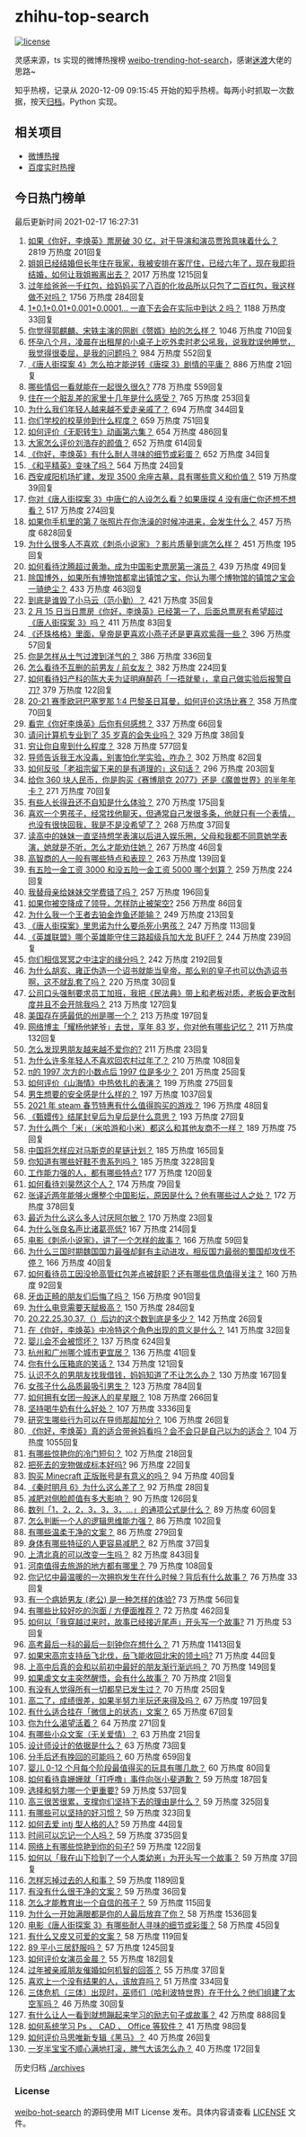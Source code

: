 # zhihu-top-search

[![license](https://img.shields.io/github/license/Arrackisarookie/zhihu-top-search)](https://github.com/Arrackisarookie/zhihu-top-search/blob/master/LICENSE)

灵感来源，ts 实现的微博热搜榜 [weibo-trending-hot-search](https://github.com/justjavac/weibo-trending-hot-search)，感谢[迷渡](https://github.com/justjavac)大佬的思路~

知乎热榜，记录从 2020-12-09 09:15:45 开始的知乎热榜。每两小时抓取一次数据，按天[归档](./archives)。Python 实现。

## 相关项目
+ [微博热搜](https://github.com/Arrackisarookie/weibo-hot-search)
+ [百度实时热搜](https://github.com/Arrackisarookie/baidu-hot-search)

## 今日热门榜单

<!-- Rank Begin -->

最后更新时间 2021-02-17 16:27:31

1. [如果《你好，李焕英》票房破 30 亿，对于导演和演员贾玲意味着什么？](https://www.zhihu.com/question/444531706) 2819 万热度 201回复
1. [姐姐已经结婚但长年住在我家，我被安排在客厅住，已经六年了，现在我即将结婚，如何让我姐搬离出去？](https://www.zhihu.com/question/444278546) 2017 万热度 1215回复
1. [过年给爸爸一千红包，给妈妈买了八百的化妆品所以只包了二百红包，我这样做不对吗？](https://www.zhihu.com/question/444298288) 1756 万热度 284回复
1. [1+0.1+0.01+0.001+0.0001... 一直下去会在实际中到达 2 吗？](https://www.zhihu.com/question/444218811) 1188 万热度 33回复
1. [你觉得郭麒麟、宋轶主演的网剧《赘婿》拍的怎么样？](https://www.zhihu.com/question/444425031) 1046 万热度 710回复
1. [怀孕八个月，凌晨在出租屋的小桌子上吃外卖时老公吼我，说我耽误他睡觉，我觉得很委屈，是我的问题吗？](https://www.zhihu.com/question/423932098) 984 万热度 552回复
1. [《唐人街探案 4》怎么拍才能逆转《唐探 3》剧情的平庸？](https://www.zhihu.com/question/444403589) 886 万热度 21回复
1. [哪些情侣一看就能在一起很久很久?](https://www.zhihu.com/question/309398217) 778 万热度 559回复
1. [住在一个脏乱差的家里十几年是什么感受？](https://www.zhihu.com/question/47639633) 765 万热度 253回复
1. [为什么我们年轻人越来越不爱走亲戚了？](https://www.zhihu.com/question/444422444) 694 万热度 344回复
1. [你们学校的校草帅到什么程度？](https://www.zhihu.com/question/290011743) 659 万热度 751回复
1. [如何评价《无职转生》动画第六集？](https://www.zhihu.com/question/443593387) 654 万热度 486回复
1. [大家怎么评价刘浩存的颜值？](https://www.zhihu.com/question/415082238) 652 万热度 614回复
1. [《你好，李焕英》有什么耐人寻味的细节或彩蛋？](https://www.zhihu.com/question/444182535) 652 万热度 34回复
1. [《和平精英》变味了吗？](https://www.zhihu.com/question/377129398) 564 万热度 24回复
1. [西安咸阳机场扩建，发现 3500 余座古墓，具有哪些意义和价值？](https://www.zhihu.com/question/444692867) 519 万热度 39回复
1. [你对《唐人街探案 3》中唐仁的人设怎么看？如果唐探 4 没有唐仁你还想不想看？](https://www.zhihu.com/question/444402807) 517 万热度 274回复
1. [如果你手机里的第 7 张照片在你洗澡的时候冲进来，会发生什么？](https://www.zhihu.com/question/405633395) 457 万热度 6828回复
1. [为什么很多人不喜欢《刺杀小说家》？影片质量到底怎么样？](https://www.zhihu.com/question/444097573) 451 万热度 195回复
1. [如何看待沈腾超过黄渤，成为中国影史票房第一演员？](https://www.zhihu.com/question/444832316) 439 万热度 49回复
1. [除国博外，如果所有博物馆都拿出镇馆之宝，你认为哪个博物馆的镇馆之宝会一骑绝尘？](https://www.zhihu.com/question/439459795) 433 万热度 463回复
1. [到底是谁毁了小马云（范小勤）？](https://www.zhihu.com/question/443916863) 421 万热度 35回复
1. [2 月 15 日当日票房《你好，李焕英》已经第一了，后面总票房有希望超过《唐人街探案 3》吗？](https://www.zhihu.com/question/444522426) 411 万热度 83回复
1. [《还珠格格》里面，皇帝是更喜欢小燕子还是更喜欢紫薇一些？](https://www.zhihu.com/question/39864864) 396 万热度 57回复
1. [你是怎样从土气过渡到洋气的？](https://www.zhihu.com/question/267705489) 386 万热度 336回复
1. [怎么看待不互删的前男友 / 前女友？](https://www.zhihu.com/question/429477321) 382 万热度 224回复
1. [如何看待妇产科的陈大夫为证明麻醉药「一捂就晕」，拿自己做实验后报警自刀?](https://www.zhihu.com/question/444693829) 379 万热度 122回复
1. [20-21 赛季欧冠巴塞罗那 1:4 巴黎圣日耳曼，如何评价这场比赛？](https://www.zhihu.com/question/444811322) 358 万热度 70回复
1. [看完《你好李焕英》后你有何感想？](https://www.zhihu.com/question/441478426) 337 万热度 66回复
1. [请问计算机专业到了 35 岁真的会失业吗？](https://www.zhihu.com/question/444397279) 329 万热度 38回复
1. [穷让你自卑到什么程度？](https://www.zhihu.com/question/53857945) 328 万热度 577回复
1. [导师告诉我王水没毒，别害怕化学实验，咋办？](https://www.zhihu.com/question/444497836) 302 万热度 82回复
1. [如何反驳「老祖宗留下来的是有道理的」这句话？](https://www.zhihu.com/question/443549768) 296 万热度 203回复
1. [给你 360 块人民币，你是购买《赛博朋克 2077》还是《魔兽世界》的半年年卡？](https://www.zhihu.com/question/435938868) 271 万热度 70回复
1. [有些人长得丑还不自知是什么体验？](https://www.zhihu.com/question/357048642) 270 万热度 175回复
1. [喜欢一个男孩子，经常找他聊天，但通常自己发很多条，他就只有一个表情，也没有很快回我，我是不是没希望了？](https://www.zhihu.com/question/423885375) 268 万热度 37回复
1. [读高中的妹妹一直坚持想学表演以后进入娱乐圈，父母和我都不同意她学表演，她就是不听，怎么才能劝住她？](https://www.zhihu.com/question/444700451) 267 万热度 46回复
1. [高智商的人一般有哪些特点和表现？](https://www.zhihu.com/question/21897136) 263 万热度 139回复
1. [有五险一金工资 3000 和没五险一金工资 5000 哪个划算？](https://www.zhihu.com/question/440199672) 259 万热度 224回复
1. [我替母亲给妹妹交学费错了吗？](https://www.zhihu.com/question/444476120) 257 万热度 196回复
1. [如果你被空降成了领导，怎样防止被架空?](https://www.zhihu.com/question/58585512) 256 万热度 86回复
1. [为什么我一个王者去铂金炸鱼还能输？](https://www.zhihu.com/question/443558001) 249 万热度 213回复
1. [《唐人街探案》里思诺为什么要杀死小男孩？](https://www.zhihu.com/question/38866953) 247 万热度 113回复
1. [《英雄联盟》哪个英雄能守住三路超级兵加大龙 BUFF？](https://www.zhihu.com/question/388623994) 244 万热度 239回复
1. [你们相信冥冥之中注定的缘分吗？](https://www.zhihu.com/question/322148297) 242 万热度 2192回复
1. [为什么胡亥、雍正伪造一个诏书就能当皇帝，那么别的皇子也可以伪造诏书啊，这不就乱套了吗？](https://www.zhihu.com/question/443799152) 220 万热度 30回复
1. [公司口头强制要求员工加班，我把《民法典》带上和老板对质，老板会更改制度并且不会开除我吗？](https://www.zhihu.com/question/444430837) 213 万热度 127回复
1. [美国存在感最低的州是哪一个？](https://www.zhihu.com/question/433421382) 213 万热度 197回复
1. [网络博主「耀杨他姥爷」去世，享年 83 岁，你对他有哪些记忆？](https://www.zhihu.com/question/444700404) 211 万热度 132回复
1. [怎么发现男朋友越来越不爱你的?](https://www.zhihu.com/question/417775321) 211 万热度 23回复
1. [为什么许多年轻人不喜欢回农村过年了？](https://www.zhihu.com/question/443921785) 210 万热度 108回复
1. [π的 1997 次方的小数点后 1997 位是多少？](https://www.zhihu.com/question/444207973) 201 万热度 25回复
1. [如何评价《山海情》中热依扎的表演？](https://www.zhihu.com/question/439511164) 199 万热度 275回复
1. [男生想要的安全感是什么样的？](https://www.zhihu.com/question/387187084) 197 万热度 1037回复
1. [2021 年 steam 春节特惠有什么值得购买的游戏？](https://www.zhihu.com/question/444038906) 196 万热度 48回复
1. [《甄嬛传》结尾封皇后为皇后是什么意思？](https://www.zhihu.com/question/440187489) 193 万热度 27回复
1. [为什么两个「米」（米哈游和小米）都这么和其他友商不一样？](https://www.zhihu.com/question/444047397) 189 万热度 75回复
1. [中国将怎样应对马斯克的星链计划？](https://www.zhihu.com/question/400636133) 185 万热度 165回复
1. [你知道有哪些好鞋不贵系列吗？](https://www.zhihu.com/question/293379554) 185 万热度 3228回复
1. [工作能力强的人，都有哪些特点?](https://www.zhihu.com/question/352545541) 177 万热度 120回复
1. [如何看待刘昊然这个人？](https://www.zhihu.com/question/440653826) 174 万热度 79回复
1. [张译近两年能够火爆整个中国影坛，原因是什么？他有哪些过人之处？](https://www.zhihu.com/question/433569117) 172 万热度 378回复
1. [最近为什么这么多人讨厌阿尔敏？](https://www.zhihu.com/question/444520431) 170 万热度 23回复
1. [为什么张良名声比诸葛亮低?](https://www.zhihu.com/question/265139463) 167 万热度 214回复
1. [电影《刺杀小说家》，讲了一个怎样的故事？](https://www.zhihu.com/question/444041345) 166 万热度 59回复
1. [为什么三国时期魏国国力最强却鲜有主动进攻，相反国力最弱的蜀国却攻伐不停？](https://www.zhihu.com/question/37034220) 166 万热度 40回复
1. [如何看待员工因没抢高管红包差点被辞职？还有哪些信息值得关注？](https://www.zhihu.com/question/444416590) 160 万热度 92回复
1. [牙齿正畸的朋友们后悔了吗？](https://www.zhihu.com/question/308980503) 156 万热度 901回复
1. [为什么电竞需要天赋极高？](https://www.zhihu.com/question/438485421) 150 万热度 284回复
1. [20.22.25.30.37.（）后边的这个数到底是多少？](https://www.zhihu.com/question/444440382) 142 万热度 26回复
1. [在《你好，李焕英》中冷特这个角色出现的意义是什么？](https://www.zhihu.com/question/444145626) 141 万热度 32回复
1. [婴儿会不会被惯坏？](https://www.zhihu.com/question/312543995) 137 万热度 624回复
1. [杭州和广州哪个城市更宜居？](https://www.zhihu.com/question/63052563) 136 万热度 41回复
1. [你有什么压箱底的笑话？](https://www.zhihu.com/question/434809137) 134 万热度 121回复
1. [认识不久的男朋友找我借钱，妈妈知道了不让怎么办？](https://www.zhihu.com/question/61523392) 130 万热度 167回复
1. [女孩子什么品质最吸引男生？](https://www.zhihu.com/question/313462176) 123 万热度 784回复
1. [如何拥有女团一般迷人的星星眼？](https://www.zhihu.com/question/431143857) 108 万热度 266回复
1. [坚持喝牛奶有什么好处？](https://www.zhihu.com/question/28325412) 107 万热度 3336回复
1. [研究生哪些行为可以在导师那超加分？](https://www.zhihu.com/question/443960725) 106 万热度 26回复
1. [《你好，李焕英》真的适合带爸妈看吗？会不会只是自己以为的适合？](https://www.zhihu.com/question/444136127) 104 万热度 1055回复
1. [有哪些惊艳你的冷门短句？](https://www.zhihu.com/question/371506951) 102 万热度 218回复
1. [把死去的宠物做成标本好吗?](https://www.zhihu.com/question/444507603) 96 万热度 22回复
1. [购买 Minecraft 正版账号是有意义的吗？](https://www.zhihu.com/question/444106311) 94 万热度 40回复
1. [《秦时明月 6》为什么这么差了？](https://www.zhihu.com/question/442041713) 92 万热度 28回复
1. [减肥对侧脸颜值有多大影响？](https://www.zhihu.com/question/68223529) 90 万热度 126回复
1. [数列「1，2，2，3，3，3，...」的通项公式是什么？](https://www.zhihu.com/question/25045244) 89 万热度 60回复
1. [怎么判断一个人的逻辑思维能力强？](https://www.zhihu.com/question/22998241) 86 万热度 102回复
1. [有哪些温柔干净的文案？](https://www.zhihu.com/question/359688714) 86 万热度 279回复
1. [身体有哪些特征的人更容易减肥？](https://www.zhihu.com/question/443704448) 82 万热度 37回复
1. [上清北真的可以改变一生吗？](https://www.zhihu.com/question/300213917) 82 万热度 843回复
1. [河南值得去旅游的地方都有哪里？](https://www.zhihu.com/question/38192797) 79 万热度 108回复
1. [你记忆中最温暖的一次拥抱发生在什么时候？背后有什么故事？](https://www.zhihu.com/question/444394694) 76 万热度 33回复
1. [有一个病娇男友 (老公) 是一种怎样的体验?](https://www.zhihu.com/question/386851696) 73 万热度 56回复
1. [有哪些比较好吃的泡面 / 方便面推荐？](https://www.zhihu.com/question/264391396) 72 万热度 462回复
1. [如何以「我穿越过来时，故事已经接近尾声」开头写一个故事?](https://www.zhihu.com/question/433939659) 71 万热度 53回复
1. [高考最后一科的最后一刻钟你在想什么？](https://www.zhihu.com/question/62859821) 71 万热度 11413回复
1. [如果宋高宗支持岳飞北伐，岳飞能收回北宋的领土吗?](https://www.zhihu.com/question/444059876) 71 万热度 44回复
1. [上高中后真的会和以前初中最好的朋友渐行渐远吗？](https://www.zhihu.com/question/444286802) 70 万热度 149回复
1. [如果虐文女主突然醒悟，会有什么故事？](https://www.zhihu.com/question/440221628) 70 万热度 21回复
1. [有没有人觉得所有一切都早已发生过？](https://www.zhihu.com/question/444232215) 70 万热度 25回复
1. [高二了，成绩很差，如果半努力半玩还来得及吗？](https://www.zhihu.com/question/443977382) 67 万热度 197回复
1. [有什么适合挂在「微信上的状态」文案？](https://www.zhihu.com/question/442605862) 65 万热度 67回复
1. [你为什么渴望活着？](https://www.zhihu.com/question/444525851) 64 万热度 271回复
1. [有哪些小众文案（无关爱情）？](https://www.zhihu.com/question/442363578) 63 万热度 21回复
1. [设计师设计的依据是什么？](https://www.zhihu.com/question/410685402) 63 万热度 73回复
1. [分手后还有挽回的可能吗？](https://www.zhihu.com/question/312066012) 60 万热度 659回复
1. [婴儿 0-12 个月每个阶段最值得买的玩具有哪几款？](https://www.zhihu.com/question/35154130) 60 万热度 80回复
1. [如何看待袁姗姗就「打呼噜」事件向张小斐道歉？](https://www.zhihu.com/question/444533416) 59 万热度 187回复
1. [选择和努力哪一个更重要?](https://www.zhihu.com/question/437556115) 59 万热度 537回复
1. [高三很苦很累，支撑你们坚持下去的理由是什么？](https://www.zhihu.com/question/443362870) 59 万热度 325回复
1. [有哪些可以坚持的好习惯？](https://www.zhihu.com/question/435173747) 59 万热度 323回复
1. [如何去爱 intj 型人格的人?](https://www.zhihu.com/question/438219469) 59 万热度 44回复
1. [时间可以忘记一个人吗？](https://www.zhihu.com/question/439284542) 59 万热度 3735回复
1. [网络上有哪些惊艳到你的句子?](https://www.zhihu.com/question/435377262) 59 万热度 122回复
1. [如何以「我在山下捡到了一个人类幼崽」为开头写一个故事？](https://www.zhihu.com/question/442497261) 59 万热度 37回复
1. [怎样忘掉过去的人和事？](https://www.zhihu.com/question/437350997) 59 万热度 1189回复
1. [有没有什么很干净的文案？](https://www.zhihu.com/question/442361063) 59 万热度 36回复
1. [怎么才能教育出一个自信的孩子？](https://www.zhihu.com/question/436119718) 59 万热度 115回复
1. [为什么一开始满眼都是你的人最后放弃了你？](https://www.zhihu.com/question/437654996) 58 万热度 1536回复
1. [电影《唐人街探案 3》有哪些耐人寻味的细节或彩蛋？](https://www.zhihu.com/question/444120359) 58 万热度 45回复
1. [有什么又皮又可爱的文案？](https://www.zhihu.com/question/422507482) 58 万热度 119回复
1. [89 平小三居舒服吗？](https://www.zhihu.com/question/394899251) 57 万热度 1245回复
1. [如何评价女演员金晨？](https://www.zhihu.com/question/41690160) 55 万热度 182回复
1. [过年被亲戚朋友催婚如何机智的回答？](https://www.zhihu.com/question/28064459) 55 万热度 37回复
1. [喜欢上一个没有结果的人，该放弃吗？](https://www.zhihu.com/question/443631248) 51 万热度 334回复
1. [三体危机（三体）出现时，巫师们（哈利波特世界）在干什么？他们组建了太空军吗？](https://www.zhihu.com/question/442956197) 46 万热度 30回复
1. [有什么让人一看到就想蹦起来学习的励志句子或故事？](https://www.zhihu.com/question/362150253) 42 万热度 888回复
1. [如何系统学习 Ps 、 CAD 、 Office 等软件？](https://www.zhihu.com/question/31573452) 41 万热度 98回复
1. [如何评价马思唯新专辑《黑马》？](https://www.zhihu.com/question/444304107) 40 万热度 26回复
1. [一岁半宝宝不顺心满地打滚，脾气大该怎么办？](https://www.zhihu.com/question/439118994) 40 万热度 172回复
<!-- Rank End -->

历史归档 [./archives](./archives)

### License

[weibo-hot-search](https://github.com/Arrackisarookie/zhihu-top-search) 的源码使用 MIT License 发布。具体内容请查看 [LICENSE](./LICENSE) 文件。
